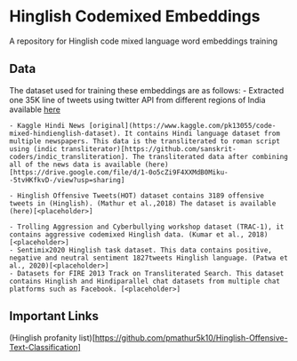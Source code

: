 # Hinglish Codemixed Embeddings
A repository for Hinglish code mixed language word embeddings training

## Data

The dataset used for training these embeddings are as follows:
	- Extracted one 35K line of tweets using twitter API from different regions of India available [here](<placeholder>)

	- Kaggle Hindi News [original](https://www.kaggle.com/pk13055/code-mixed-hindienglish-dataset). It contains Hindi language dataset from multiple newspapers. This data is the transliterated to roman script using (indic transliterator)[https://github.com/sanskrit-coders/indic_transliteration]. The transliterated data after combining all of the news data is available (here)[https://drive.google.com/file/d/1-0o5cZi9F4XXMdB0Miku--5tvHKfkvD-/view?usp=sharing] 

	- Hinglish Offensive Tweets(HOT) dataset contains 3189 offensive tweets in (Hinglish). (Mathur et al.,2018) The dataset is available (here)[<placeholder>]

	- Trolling Aggression and Cyberbullying workshop dataset (TRAC-1), it contains aggressive codemixed Hinglish data. (Kumar et al., 2018)[<placeholder>]
	- Sentimix2020 Hinglish task dataset. This data contains positive, negative and neutral sentiment 1827tweets Hinglish language. (Patwa et al., 2020)[<placeholder>]
	- Datasets for FIRE 2013 Track on Transliterated Search. This dataset contains Hinglish and Hindiparallel chat datasets from multiple chat platforms such as Facebook. [<placeholder>]




## Important Links

(Hinglish profanity list)[https://github.com/pmathur5k10/Hinglish-Offensive-Text-Classification]
